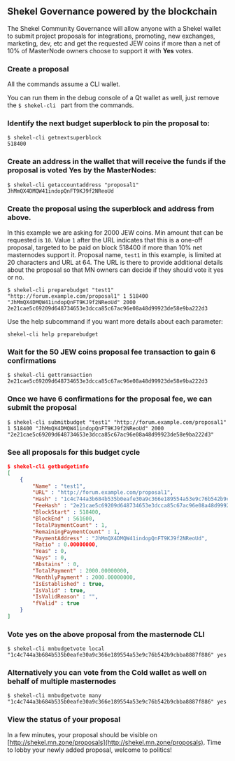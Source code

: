 ## Shekel Governance powered by the blockchain

The Shekel Community Governance will allow anyone with a Shekel wallet to submit project proposals for integrations, promoting, new exchanges, marketing, dev, etc and get the requested JEW coins if more than a net of 10% of MasterNode owners choose to support it with **Yes** votes.
### Create a proposal

All the commands assume a CLI wallet.

You can run them in the debug console of a Qt wallet as well, just remove the `$ shekel-cli ` part from the commands.

### Identify the next budget superblock to pin the proposal to:

```
$ shekel-cli getnextsuperblock
518400
```

### Create an address in the wallet that will receive the funds if the proposal is voted Yes by the MasterNodes:
```
$ shekel-cli getaccountaddress "proposal1"
JhMmQX4DMQW41indopQnFT9KJ9f2NReoUd
```

### Create the proposal using the superblock and address from above. 

In this example we are asking for 2000 JEW coins. Min amount that can be requested is `10`. Value `1` after the URL indicates that this is a one-off proposal, targeted to be paid on block 518400 if more than 10% net masternodes support it. Proposal name, `test1` in this example, is limited at 20 characters and URL at 64. The URL is there to provide additional details about the proposal so that MN owners can decide if they should vote it yes or no.
```
$ shekel-cli preparebudget "test1" "http://forum.example.com/proposal1" 1 518400 "JhMmQX4DMQW41indopQnFT9KJ9f2NReoUd" 2000
2e21cae5c69209d648734653e3dcca85c67ac96e08a48d99923de58e9ba222d3
```

Use the help subcommand if you want more details about each parameter:
```
shekel-cli help preparebudget
```

### Wait for the 50 JEW coins proposal fee transaction to gain 6 confirmations
```
$ shekel-cli gettransaction 2e21cae5c69209d648734653e3dcca85c67ac96e08a48d99923de58e9ba222d3
```

### Once we have 6 confirmations for the proposal fee, we can submit the proposal
```
$ shekel-cli submitbudget "test1" "http://forum.example.com/proposal1" 1 518400 "JhMmQX4DMQW41indopQnFT9KJ9f2NReoUd" 2000 "2e21cae5c69209d648734653e3dcca85c67ac96e08a48d99923de58e9ba222d3"
```

### See all proposals for this budget cycle
```json
$ shekel-cli getbudgetinfo
[
    {
        "Name" : "test1",
        "URL" : "http://forum.example.com/proposal1",
        "Hash" : "1c4c744a3b684b535b0eafe30a9c366e189554a53e9c76b542b9cbba8887f886",
        "FeeHash" : "2e21cae5c69209d648734653e3dcca85c67ac96e08a48d99923de58e9ba222d3",
        "BlockStart" : 518400,
        "BlockEnd" : 561600,
        "TotalPaymentCount" : 1,
        "RemainingPaymentCount" : 1,
        "PaymentAddress" : "JhMmQX4DMQW41indopQnFT9KJ9f2NReoUd",
        "Ratio" : 0.00000000,
        "Yeas" : 0,
        "Nays" : 0,
        "Abstains" : 0,
        "TotalPayment" : 2000.00000000,
        "MonthlyPayment" : 2000.00000000,
        "IsEstablished" : true,
        "IsValid" : true,
        "IsValidReason" : "",
        "fValid" : true
    }
]
```

### Vote yes on the above proposal from the masternode CLI
```
$ shekel-cli mnbudgetvote local "1c4c744a3b684b535b0eafe30a9c366e189554a53e9c76b542b9cbba8887f886" yes
```

### Alternatively you can vote from the Cold wallet as well on behalf of multiple masternodes
```
$ shekel-cli mnbudgetvote many "1c4c744a3b684b535b0eafe30a9c366e189554a53e9c76b542b9cbba8887f886" yes
```

### View the status of your proposal

In a few minutes, your proposal should be visible on [http://shekel.mn.zone/proposals](http://shekel.mn.zone/proposals). Time to lobby your newly added proposal, welcome to politics!
